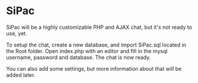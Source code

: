 SiPac
=====

SiPac will be a highly customizable PHP and AJAX chat, but it's not ready to use, yet.

To setup the chat, create a new database, and import SiPac.sql located in the Root folder.
Open index.php with an editor and fill in the mysql username, password and database.
The chat is now ready.

You can also add some settings, but more information about that will be added later.
